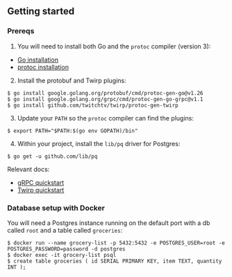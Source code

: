 ## Getting started

### Prereqs 

1. You will need to install both Go and the `protoc` compiler (version 3):
- [Go installation](https://go.dev/doc/install)
- [protoc installation](https://grpc.io/docs/protoc-installation/)

2. Install the protobuf and Twirp plugins:
```
$ go install google.golang.org/protobuf/cmd/protoc-gen-go@v1.26
$ go install google.golang.org/grpc/cmd/protoc-gen-go-grpc@v1.1
$ go install github.com/twitchtv/twirp/protoc-gen-twirp
```

3. Update your `PATH` so the `protoc` compiler can find the plugins:
```
$ export PATH="$PATH:$(go env GOPATH)/bin"
```

4. Within your project, install the `lib/pq` driver for Postgres:
```
$ go get -u github.com/lib/pq
```

Relevant docs:
- [gRPC quickstart](https://grpc.io/docs/languages/go/quickstart/)
- [Twirp quickstart](https://twitchtv.github.io/twirp/docs/install.html)


### Database setup with Docker

You will need a Postgres instance running on the default port with a db called `root` and a table called `groceries`:
```
$ docker run --name grocery-list -p 5432:5432 -e POSTGRES_USER=root -e POSTGRES_PASSWORD=password -d postgres
$ docker exec -it grocery-list psql
$ create table groceries ( id SERIAL PRIMARY KEY, item TEXT, quantity INT );
```
